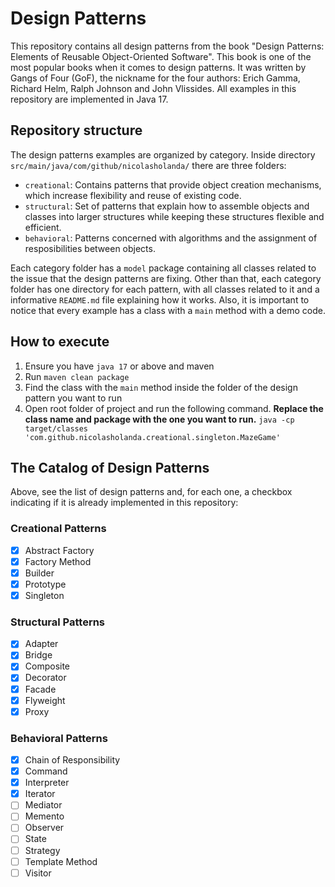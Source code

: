 # Design Patterns
This repository contains all design patterns from the book "Design Patterns: Elements of Reusable Object-Oriented Software". This book is one of the most popular books when it comes to design patterns. It was written by Gangs of Four (GoF), the nickname for the four authors: Erich Gamma, Richard Helm, Ralph Johnson and John Vlissides. All examples in this repository are implemented in Java 17.

## Repository structure
The design patterns examples are organized by category. Inside directory `src/main/java/com/github/nicolasholanda/` there are three folders:
* `creational`: Contains patterns that provide object creation mechanisms, which increase flexibility and reuse of existing code.
* `structural`: Set of patterns that explain how to assemble objects and classes into larger structures while keeping these structures flexible and efficient.
* `behavioral`: Patterns concerned with algorithms and the assignment of resposibilities between objects.

Each category folder has a `model` package containing all classes related to the issue that the design patterns are fixing. Other than that, each category folder has one directory for each pattern, with all classes related to it and a informative `README.md` file explaining how it works. Also, it is important to notice that every example has a class with a `main` method with a demo code.

## How to execute
1. Ensure you have `java 17` or above and maven
2. Run `maven clean package`
3. Find the class with the `main` method inside the folder of the design pattern you want to run
4. Open root folder of project and run the following command. **Replace the class name and package with the one you want to run.**
`java -cp target/classes 'com.github.nicolasholanda.creational.singleton.MazeGame'` 

## The Catalog of Design Patterns
Above, see the list of design patterns and, for each one, a checkbox indicating if it is already implemented in this repository:

### Creational Patterns
- [x] Abstract Factory
- [x] Factory Method
- [x] Builder
- [x] Prototype
- [x] Singleton

### Structural Patterns
- [x] Adapter
- [x] Bridge
- [x] Composite
- [x] Decorator
- [x] Facade
- [x] Flyweight
- [x] Proxy

### Behavioral Patterns
- [x] Chain of Responsibility
- [x] Command
- [x] Interpreter
- [x] Iterator
- [ ] Mediator
- [ ] Memento
- [ ] Observer
- [ ] State
- [ ] Strategy
- [ ] Template Method
- [ ] Visitor